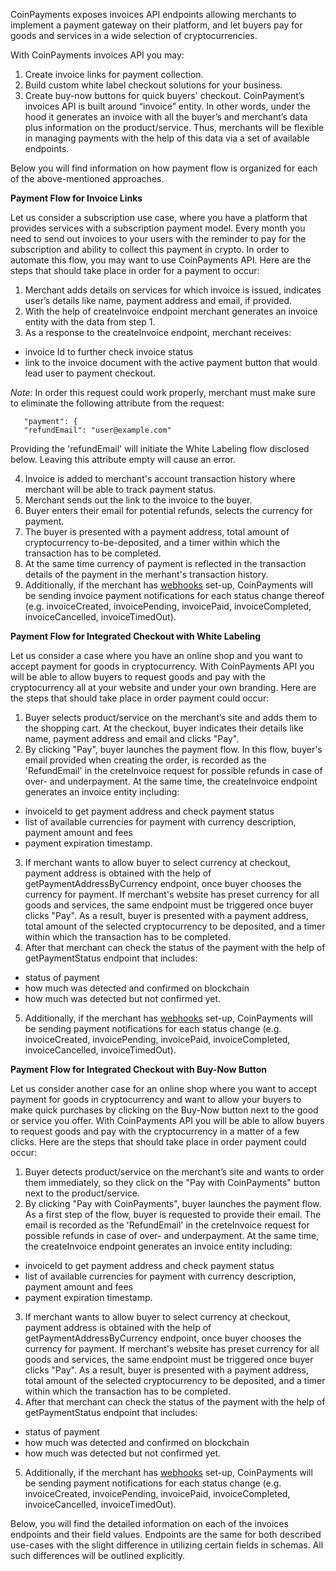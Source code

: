 CoinPayments exposes invoices API endpoints allowing merchants to implement a payment gateway on their platform, and let 
buyers pay for goods and services in a wide selection of cryptocurrencies.

With CoinPayments invoices API you may:
1. Create invoice links for payment collection.
2. Build custom white label checkout solutions for your business.
3. Create buy-now buttons for quick buyers' checkout.
CoinPayment’s invoices API is built around “invoice” entity. In other words, under the hood it generates an invoice with
all the buyer’s and merchant’s data plus information on the product/service. Thus, merchants will be flexible in 
managing payments with the help of this data via a set of available endpoints.

Below you will find information on how payment flow is organized for each of the above-mentioned approaches.

**Payment Flow for Invoice Links**

Let us consider a subscription use case, where you have a platform that provides services with a subscription payment 
model. Every month you need to send out invoices to your users with the reminder to pay for the subscription and ability
to collect this payment in crypto. In order to automate this flow, you may want to use CoinPayments API. Here are the steps
that should take place in order for a payment to occur:

1. Merchant adds details on services for which invoice is issued, indicates user’s details like name, payment address 
and email, if provided.
2. With the help of createInvoice endpoint merchant generates an invoice entity with the data from step 1.
3. As a response to the createInvoice endpoint, merchant receives:
 - invoice Id to further check invoice status
 - link to the invoice document with the active payment button that would lead user to payment checkout.

*Note:* In order this request could work properly, merchant must make sure to eliminate the following attribute from the
request:
````
   "payment": {
   "refundEmail": "user@example.com"
````
Providing the 'refundEmail' will initiate the White Labeling flow disclosed below. Leaving this attribute empty will 
cause an error.

4. Invoice is added to merchant's account transaction history where merchant will be able to track payment status.
5. Merchant sends out the link to the invoice to the buyer.
6. Buyer enters their email for potential refunds, selects the currency for payment.
7. The buyer is presented with a payment address, total amount of cryptocurrency to-be-deposited, and a timer within which
the transaction has to be completed.
8. At the same time currency of payment is reflected in the transaction details of the payment in the merhant's
transaction history. 
9. Additionally, if the merchant has [webhooks](/#tag/Webhooks-API) set-up, CoinPayments will be sending invoice payment 
notifications for each status change thereof (e.g. invoiceCreated, invoicePending, invoicePaid, invoiceCompleted,
invoiceCancelled, invoiceTimedOut).

**Payment Flow for Integrated Checkout with White Labeling**

Let us consider a case where you have an online shop and you want to accept payment for goods in cryptocurrency. With 
CoinPayments API you will be able to allow buyers to request goods and pay with the cryptocurrency all at your website
and under your own branding. Here are the steps that should take place in order payment could occur:

1. Buyer selects product/service on the merchant’s site and adds them to the shopping cart. At the checkout, buyer
indicates their details like name, payment address and email and clicks "Pay".
2. By clicking "Pay", buyer launches the payment flow. In this flow, buyer's email provided when creating the order, 
is recorded as the 'RefundEmail' in the creteInvoice request for possible refunds in case of over- and underpayment.
At the same time, the createInvoice endpoint generates an invoice entity including:
- invoiceId to get payment address and check payment status
- list of available currencies for payment with currency description, payment amount and fees
- payment expiration timestamp.
3. If merchant wants to allow buyer to select currency at checkout, payment address is obtained with the help of 
getPaymentAddressByCurrency endpoint, once buyer chooses the currency for payment. If merchant's website has preset 
currency for all goods and services, the same endpoint must be triggered once buyer clicks "Pay". As a result, buyer is
presented with a payment address, total amount of the selected cryptocurrency to be deposited, and a timer within which
the transaction has to be completed. 
4. After that merchant can check the status of the payment with the help of getPaymentStatus endpoint that includes:
 - status of payment
 - how much was detected and confirmed on blockchain
 - how much was detected but not confirmed yet.
5. Additionally, if the merchant has [webhooks](/#tag/Webhooks-API) set-up, CoinPayments will be sending payment
   notifications for each status change (e.g. invoiceCreated, invoicePending, invoicePaid, invoiceCompleted,
   invoiceCancelled, invoiceTimedOut).

**Payment Flow for Integrated Checkout with Buy-Now Button**

Let us consider another case for an online shop where you want to accept payment for goods in cryptocurrency and want
to allow your buyers to make quick purchases by clicking on the Buy-Now button next to the good or service you offer. With
CoinPayments API you will be able to allow buyers to request goods and pay with the cryptocurrency in a matter of a few 
clicks. Here are the steps that should take place in order payment could occur:

1. Buyer detects product/service on the merchant’s site and wants to order them immediately, so they click on the "Pay 
   with CoinPayments" button next to the product/service.
2. By clicking "Pay with CoinPayments", buyer launches the payment flow. As a first step of the flow, buyer is requested
   to provide their email. The email is recorded as the 'RefundEmail' in the creteInvoice request for possible refunds 
   in case of over- and underpayment.
   At the same time, the createInvoice endpoint generates an invoice entity including:
- invoiceId to get payment address and check payment status
- list of available currencies for payment with currency description, payment amount and fees
- payment expiration timestamp.
3. If merchant wants to allow buyer to select currency at checkout, payment address is obtained with the help of
   getPaymentAddressByCurrency endpoint, once buyer chooses the currency for payment. If merchant's website has preset
   currency for all goods and services, the same endpoint must be triggered once buyer clicks "Pay". As a result, buyer is
   presented with a payment address, total amount of the selected cryptocurrency to be deposited, and a timer within which
   the transaction has to be completed.
4. After that merchant can check the status of the payment with the help of getPaymentStatus endpoint that includes:
- status of payment
- how much was detected and confirmed on blockchain
- how much was detected but not confirmed yet.
5. Additionally, if the merchant has [webhooks](/#tag/Webhooks-API) set-up, CoinPayments will be sending payment
   notifications for each status change (e.g. invoiceCreated, invoicePending, invoicePaid, invoiceCompleted,
   invoiceCancelled, invoiceTimedOut).

Below, you will find the detailed information on each of the invoices endpoints and their field values. 
Endpoints are the same for both described use-cases with the slight difference in utilizing certain fields in schemas.
All such differences will be outlined explicitly.